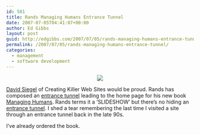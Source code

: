 ```yaml
---
id: 581
title: Rands Managing Humans Entrance Tunnel
date: 2007-07-05T04:41:07+00:00
author: Ed Gibbs
layout: post
guid: http://edgibbs.com/2007/07/05/rands-managing-humans-entrance-tunnel/
permalink: /2007/07/05/rands-managing-humans-entrance-tunnel/
categories:
  - management
  - software development
---
```

<div align="center">
  <a href="http://managinghumans.com"><img src="http://edgibbs.com/images/managing_humans.gif" border="0" /></a>
</div>

[David Siegel](http://hs34.order-vault.net/~admin160/home.html) of Creating Killer Web Sites would be proud. Rands has composed an [entrance tunnel](http://managinghumans.com/) leading to the home page for his new book [Managing Humans](http://managinghumans.com/pitch.html). Rands terms it a &#8216;SLIDESHOW&#8217; but there&#8217;s no hiding an [entrance tunnel](http://www.waller.co.uk/flashpages.htm). I shed a tear remembering the last time I visited a site through an entrance tunnel back in the late 90s. 

I&#8217;ve already ordered the book.